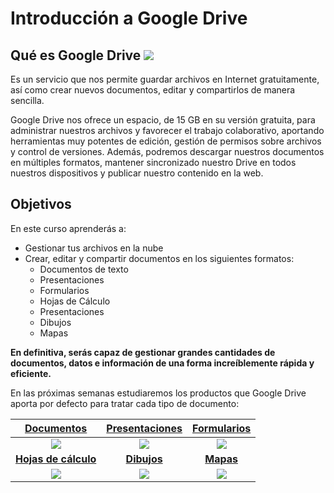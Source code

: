# Introducción a Google Drive

## Qué es Google Drive ![](https://catedu.gitbooks.io/trabajo-colaborativo-con-google-drive/content/images/25px-Google_Drive_Logo.svg.png)

Es un servicio que nos permite guardar archivos en Internet
gratuitamente, así como crear nuevos documentos, editar y compartirlos
de manera sencilla.

Google Drive nos ofrece un espacio, de 15 GB en su versión gratuita,
para administrar nuestros archivos y favorecer el trabajo colaborativo,
aportando herramientas muy potentes de edición, gestión de permisos
sobre archivos y control de versiones. Además, podremos descargar
nuestros documentos en múltiples formatos, mantener sincronizado nuestro
Drive en todos nuestros dispositivos y publicar nuestro contenido en la
web.

## Objetivos

En este curso aprenderás a:
-  Gestionar tus archivos en la nube
-   Crear, editar y compartir documentos en los siguientes formatos:
    -   Documentos de texto
    -   Presentaciones
    -   Formularios
    -   Hojas de Cálculo
    -   Presentaciones
    -   Dibujos
    -   Mapas

**En definitiva, serás capaz de gestionar grandes cantidades de
documentos, datos e información de una forma increíblemente rápida y
eficiente.**

En las próximas semanas estudiaremos los productos que Google Drive
aporta por defecto para tratar cada tipo de documento:

|       [Documentos](https://www.google.es/intl/es/docs/about/)       | [Presentaciones](https://www.google.es/intl/es/slides/about/) |  [Formularios](https://www.google.es/intl/es/forms/about/)  |
|:-------------------------------------------------------------------:|:-------------------------------------------------------------:|:-----------------------------------------------------------:|
|                  ![](https://catedu.gitbooks.io/trabajo-colaborativo-con-google-drive/content/images/80px-Google_Docs.png)                   |           ![](https://catedu.gitbooks.io/trabajo-colaborativo-con-google-drive/content/images/80px-Google_Presentations.png)           |              ![](https://catedu.gitbooks.io/trabajo-colaborativo-con-google-drive/content/images/60px-Google_Forms.png)              |
| **[Hojas de cálculo](https://www.google.es/intl/es/sheets/about/)** |       **[Dibujos](https://docs.google.com/drawings/)**        | **[Mapas](https://www.google.com/maps/d/?hl=en_US&app=mp)** |
|                 ![](https://catedu.gitbooks.io/trabajo-colaborativo-con-google-drive/content/images/80px-Google_Sheets.png)                  |             ![](https://catedu.gitbooks.io/trabajo-colaborativo-con-google-drive/content/images/80px-Google_Drawings.png)              |             ![](https://catedu.gitbooks.io/trabajo-colaborativo-con-google-drive/content/images/80px-Google_My_Maps.png)             |
